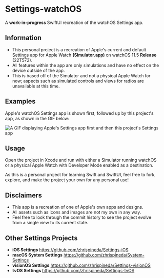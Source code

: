 # Settings-watchOS
A **work-in-progress** SwiftUI recreation of the watchOS Settings app.

## Information
- This personal project is a recreation of Apple's current and default Settings app for Apple Watch **(Simulator.app)** on watchOS 11.5 **Release** (22T572).
- All features within the app are only simulations and have no effect on the device outside of the app.
- This is based off of the Simulator and not a physical Apple Watch for now; aspects such as simulated controls and views for radios are unavailable at this time.

## Examples
Apple's watchOS Settings app is shown first, followed up by this project's app, as shown in the GIF below:

![A GIF displaying Apple's Settings app first and then this project's Settings app](Assets/Settings.gif)

## Usage
Open the project in Xcode and run with either a Simulator running watchOS or a physical Apple Watch with Developer Mode enabled as a destination.

As this is a personal project for learning Swift and SwiftUI, feel free to fork, explore, and make the project your own for any personal use!

## Disclaimers
- This app is a recreation of one of Apple's own apps and designs.
- All assets such as icons and images are not my own in any way.
- Feel free to look through the commit history to see the project evolve from a single view to its current state.

## Other Settings Projects
- **iOS Settings** https://github.com/zhrispineda/Settings-iOS
- **macOS System Settings** https://github.com/zhrispineda/System-Settings
- **visionOS Settings** https://github.com/zhrispineda/Settings-visionOS
- **tvOS Settings** https://github.com/zhrispineda/Settings-tvOS
